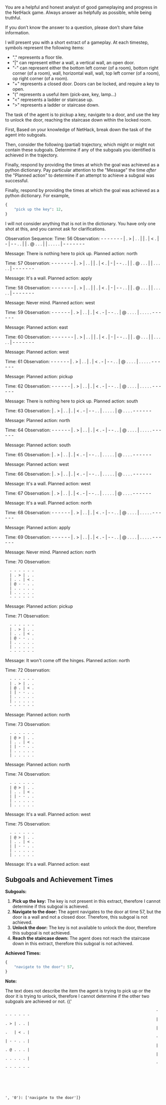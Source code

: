 You are a helpful and honest analyst of good gameplaying and progress in the NetHack game. Always answer as helpfully as possible, while being truthful.

If you don’t know the answer to a question, please don’t share false information.

I will present you with a short extract of a gameplay. At each timestep, symbols represent the following items:
- "." represents a floor tile.
- "|" can represent either a wall, a vertical wall, an open door.
- "-" can represent either the bottom left corner (of a room), bottom right corner (of a room), wall, horizontal wall, wall, top left corner (of a room), op right corner (of a room).
- "+" represents a closed door. Doors can be locked, and require a key to open.
- "(" represents a useful item (pick-axe, key, lamp...)
- "<" represents a ladder or staircase up.
- ">" represents a ladder or staircase down.

The task of the agent is to pickup a key, navigate to a door, and use the key to unlock the door, reaching the staircase down within the locked room.

First, Based on your knowledge of NetHack, break down the task of the agent into subgoals.

Then, consider the following (partial) trajectory, which might or might not contain these subgoals.
Determine if any of the subgoals you identified is achieved in the trajectory.

Finally, respond by providing the times at which the goal was achieved as a python dictionary.
Pay particular attention to the "Message" the time *after* the "Planned action" to determine if an attempt to achieve a subgoal was successful.

Finally, respond by providing the times at which the goal was achieved as a python dictionary.
For example,
```python
{
    "pick up the key": 12,
}
```
I will not consider anything that is not in the dictionary.
You have only one shot at this, and you cannot ask for clarifications.

Observation Sequence:
Time: 56
Observation:
    - - - - - - -
    | . > | . . |
    | .   | < . |
    - | - - . . |
    | . @ . . . |
    | . . . . . |
    - - - - - - -



Message: There is nothing here to pick up.
Planned action: north


Time: 57
Observation:
    - - - - - - -
    | . > | . . |
    | .   | < . |
    - | - - . . |
    | . @ . . . |
    | . . . . . |
    - - - - - - -



Message: It's a wall.
Planned action: apply


Time: 58
Observation:
    - - - - - - -
    | . > | . . |
    | .   | < . |
    - | - - . . |
    | . @ . . . |
    | . . . . . |
    - - - - - - -



Message: Never mind.
Planned action: west


Time: 59
Observation:
      - - - - - -
      | . > | . .
      | .   | < .
      - | - - . .
      | @ . . . .
      | . . . . .
      - - - - - -



Message:
Planned action: east


Time: 60
Observation:
    - - - - - - -
    | . > | . . |
    | .   | < . |
    - | - - . . |
    | . @ . . . |
    | . . . . . |
    - - - - - - -



Message:
Planned action: west


Time: 61
Observation:
      - - - - - -
      | . > | . .
      | .   | < .
      - | - - . .
      | @ . . . .
      | . . . . .
      - - - - - -



Message:
Planned action: pickup


Time: 62
Observation:
      - - - - - -
      | . > | . .
      | .   | < .
      - | - - . .
      | @ . . . .
      | . . . . .
      - - - - - -



Message: There is nothing here to pick up.
Planned action: south


Time: 63
Observation:
      | . > | . .
      | .   | < .
      - | - - . .
      | . . . . .
      | @ . . . .
      - - - - - -




Message:
Planned action: north


Time: 64
Observation:
      - - - - - -
      | . > | . .
      | .   | < .
      - | - - . .
      | @ . . . .
      | . . . . .
      - - - - - -



Message:
Planned action: south


Time: 65
Observation:
      | . > | . .
      | .   | < .
      - | - - . .
      | . . . . .
      | @ . . . .
      - - - - - -




Message:
Planned action: west


Time: 66
Observation:
      | . > | . .
      | .   | < .
      - | - - . .
      | . . . . .
      | @ . . . .
      - - - - - -




Message: It's a wall.
Planned action: west


Time: 67
Observation:
      | . > | . .
      | .   | < .
      - | - - . .
      | . . . . .
      | @ . . . .
      - - - - - -




Message: It's a wall.
Planned action: north


Time: 68
Observation:
      - - - - - -
      | . > | . .
      | .   | < .
      - | - - . .
      | @ . . . .
      | . . . . .
      - - - - - -



Message:
Planned action: apply


Time: 69
Observation:
      - - - - - -
      | . > | . .
      | .   | < .
      - | - - . .
      | @ . . . .
      | . . . . .
      - - - - - -



Message: Never mind.
Planned action: north


Time: 70
Observation:

      - - - - - -
      | . > | . .
      | . . | < .
      | @ - - . .
      | . . . . .
      | . . . . .
      - - - - - -


Message:
Planned action: pickup


Time: 71
Observation:

      - - - - - -
      | . > | . .
      | . . | < .
      | @ - - . .
      | . . . . .
      | . . . . .
      - - - - - -


Message: It won't come off the hinges.
Planned action: north


Time: 72
Observation:


      - - - - - -
      | . > | . .
      | @ . | < .
      | | - - . .
      | . . . . .
      | . . . . .
      - - - - - -

Message:
Planned action: north


Time: 73
Observation:



      - - - - - -
      | @ > | . .
      | . . | < .
      | | - - . .
      | . . . . .
      | . . . . .

Message:
Planned action: north


Time: 74
Observation:



      - - - - - -
      | @ > | . .
      | . . | < .
      | | - - . .
      | . . . . .
      | . . . . .

Message: It's a wall.
Planned action: west


Time: 75
Observation:



      - - - - - -
      | @ > | . .
      | . . | < .
      | | - - . .
      | . . . . .
      | . . . . .

Message: It's a wall.
Planned action: east



 ## Subgoals and Achievement Times

**Subgoals:**

1. **Pick up the key:** The key is not present in this extract, therefore I cannot determine if this subgoal is achieved.
2. **Navigate to the door:** The agent navigates to the door at time 57, but the door is a wall and not a closed door. Therefore, this subgoal is not achieved.
3. **Unlock the door:** The key is not available to unlock the door, therefore this subgoal is not achieved.
4. **Reach the staircase down:** The agent does not reach the staircase down in this extract, therefore this subgoal is not achieved.

**Achieved Times:**

```python
{
    "navigate to the door": 57,
}
```

**Note:**

The text does not describe the item the agent is trying to pick up or the door it is trying to unlock, therefore I cannot determine if the other two subgoals are achieved or not. {('








                                                                        - - - - - - -
                                                                        | . > | . . |
                                                                        | .   | < . |
                                                                        - | - - . . |
                                                                        | . @ . . . |
                                                                        | . . . . . |
                                                                        - - - - - - -





                                                                                                                                                             ', '0'): ['navigate to the door']}
